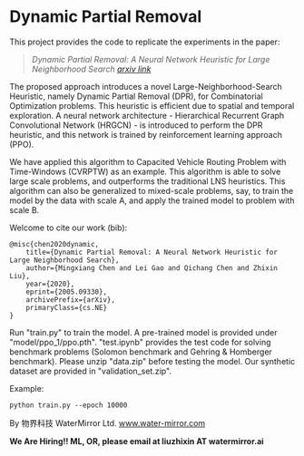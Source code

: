 # Dynamic Partial Removal

This project provides the code to replicate the experiments in the paper:

> <cite> Dynamic Partial Removal: A Neural Network Heuristic for Large Neighborhood Search [arxiv link](https://arxiv.org/pdf/2005.09330.pdf) </cite>

The proposed approach introduces a novel Large-Neighborhood-Search Heuristic, namely Dynamic Partial Removal (DPR), for Combinatorial Optimization problems. This heuristic is efficient due to spatial and temporal exploration. A neural network architecture - Hierarchical Recurrent Graph Convolutional Network (HRGCN) - is introduced to perform the DPR heuristic, and this network is trained by reinforcement learning approach (PPO).

We have applied this algorithm to Capacited Vehicle Routing Problem with Time-Windows (CVRPTW) as an example. This algorithm is able to solve large scale problems, and outperforms the traditional LNS heuristics. This algorithm can also be generalized to mixed-scale problems, say, to train the model by the data with scale A, and apply the trained model to problem with scale B. 

Welcome to cite our work (bib):

``` 
@misc{chen2020dynamic,
    title={Dynamic Partial Removal: A Neural Network Heuristic for Large Neighborhood Search},
    author={Mingxiang Chen and Lei Gao and Qichang Chen and Zhixin Liu},
    year={2020},
    eprint={2005.09330},
    archivePrefix={arXiv},
    primaryClass={cs.NE}
}
```

Run "train.py" to train the model. A pre-trained model is provided under "model/ppo_1/ppo.pth". "test.ipynb" provides the test code for solving benchmark problems (Solomon benchmark and Gehring & Homberger benchmark). Please unzip "data.zip" before testing the model. Our synthetic dataset are provided in "validation_set.zip".

Example:
```
python train.py --epoch 10000
```
By 物界科技 WaterMirror Ltd. www.water-mirror.com

**We Are Hiring!! ML, OR, please email at liuzhixin AT watermirror.ai**
